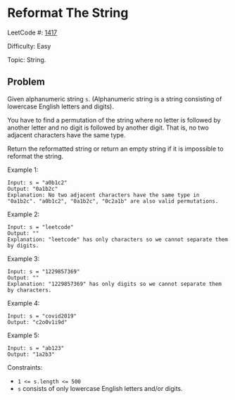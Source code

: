 # Reformat The String

LeetCode #: [1417](https://leetcode.com/problems/reformat-the-string/)

Difficulty: Easy

Topic: String.

## Problem

Given alphanumeric string `s`. (Alphanumeric string is a string consisting of lowercase English letters and digits).

You have to find a permutation of the string where no letter is followed by another letter and no digit is followed by another digit. That is, no two adjacent characters have the same type.

Return the reformatted string or return an empty string if it is impossible to reformat the string.

Example 1:

```text
Input: s = "a0b1c2"
Output: "0a1b2c"
Explanation: No two adjacent characters have the same type in "0a1b2c". "a0b1c2", "0a1b2c", "0c2a1b" are also valid permutations.
```

Example 2:

```text
Input: s = "leetcode"
Output: ""
Explanation: "leetcode" has only characters so we cannot separate them by digits.
```

Example 3:

```text
Input: s = "1229857369"
Output: ""
Explanation: "1229857369" has only digits so we cannot separate them by characters.
```

Example 4:

```text
Input: s = "covid2019"
Output: "c2o0v1i9d"
```

Example 5:

```text
Input: s = "ab123"
Output: "1a2b3"
```

Constraints:

- `1 <= s.length <= 500`
- `s` consists of only lowercase English letters and/or digits.
